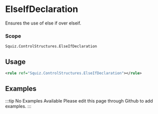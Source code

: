 # ElseIfDeclaration

Ensures the use of else if over elseif.

### Scope

`Squiz.ControlStructures.ElseIfDeclaration`

## Usage

```xml
<rule ref="Squiz.ControlStructures.ElseIfDeclaration"></rule>
```

## Examples

:::tip No Examples Available
Please edit this page through Github to add examples.
:::